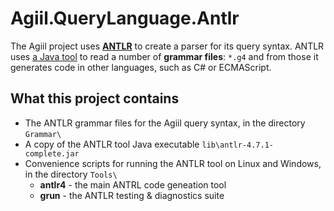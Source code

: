 ﻿# Agiil.QueryLanguage.Antlr
The Agiil project uses **[ANTLR]** to create a parser for its query syntax. ANTLR uses [a Java tool] to read a number of **grammar files**: `*.g4` and from those it generates code in other languages, such as C# or ECMAScript.

[Antlr]: http://www.antlr.org/
[a Java tool]: https://github.com/antlr/antlr4/blob/master/doc/getting-started.md

## What this project contains
* The ANTLR grammar files for the Agiil query syntax, in the directory `Grammar\`
* A copy of the ANTLR tool Java executable `lib\antlr-4.7.1-complete.jar`
* Convenience scripts for running the ANTLR tool on Linux and Windows, in the directory `Tools\`
    * **antlr4** - the main ANTRL code geneation tool
    * **grun** - the ANTLR testing & diagnostics suite